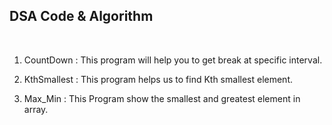 ## DSA Code & Algorithm

<br />

1. CountDown : This program will help you to get break at specific interval.

2. KthSmallest : This program helps us to find Kth smallest element.

3. Max_Min : This Program show the smallest and greatest element in array.